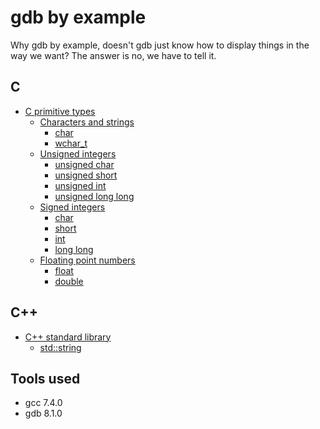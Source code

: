 # gdb by example

Why gdb by example, doesn't gdb just know how to display things in the way we want? The answer is no, we have to tell it.

## C

* [C primitive types](c-primitive/doc.md#c-primitive-types)
  * [Characters and strings](c-primitive/doc.md#characters-and-strings)
    * [char](c-primitive/doc.md#char)
    * [wchar_t](c-primitive/doc.md#wchar_t)
  * [Unsigned integers](c-primitive/doc.md#unsigned-integers)
    * [unsigned char](c-primitive/doc.md#unsigned-char)
    * [unsigned short](c-primitive/doc.md#unsigned-short)
    * [unsigned int](c-primitive/doc.md#unsigned-int)
    * [unsigned long long](c-primitive/doc.md#unsigned-long-long)
  * [Signed integers](c-primitive/doc.md#signed-integers)
    * [char](c-primitive/doc.md#char)
    * [short](c-primitive/doc.md#short)
    * [int](c-primitive/doc.md#int)
    * [long long](c-primitive/doc.md#long-long)
  * [Floating point numbers](c-primitive/doc.md#floating-point-numbers)
    * [float](c-primitive/doc.md#float)
    * [double](c-primitive/doc.md#double)

## C++

* [C++ standard library](cpp-stdlib/doc.md#c++-standard-library)
  * [std::string](cpp-stdlib/doc.md#std::string)

## Tools used

* gcc 7.4.0
* gdb 8.1.0

